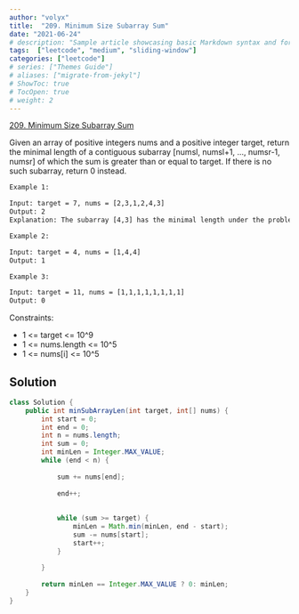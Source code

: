 ```yaml
---
author: "volyx"
title:  "209. Minimum Size Subarray Sum"
date: "2021-06-24"
# description: "Sample article showcasing basic Markdown syntax and formatting for HTML elements."
tags:  ["leetcode", "medium", "sliding-window"]
categories: ["leetcode"]
# series: ["Themes Guide"]
# aliases: ["migrate-from-jekyl"]
# ShowToc: true
# TocOpen: true
# weight: 2
---
```


[209. Minimum Size Subarray Sum](https://leetcode.com/problems/minimum-size-subarray-sum/)

Given an array of positive integers nums and a positive integer target, return the minimal length of a contiguous subarray [numsl, numsl+1, ..., numsr-1, numsr] of which the sum is greater than or equal to target. If there is no such subarray, return 0 instead.

```txt
Example 1:

Input: target = 7, nums = [2,3,1,2,4,3]
Output: 2
Explanation: The subarray [4,3] has the minimal length under the problem constraint.

Example 2:

Input: target = 4, nums = [1,4,4]
Output: 1

Example 3:

Input: target = 11, nums = [1,1,1,1,1,1,1,1]
Output: 0
```

Constraints:

- 1 <= target <= 10^9
- 1 <= nums.length <= 10^5
- 1 <= nums[i] <= 10^5

## Solution

```java
class Solution {
    public int minSubArrayLen(int target, int[] nums) {
        int start = 0;
        int end = 0;
        int n = nums.length;
        int sum = 0;
        int minLen = Integer.MAX_VALUE;
        while (end < n) {
            
            sum += nums[end];
            
            end++;
            
            
            while (sum >= target) {
                minLen = Math.min(minLen, end - start);
                sum -= nums[start];
                start++;
            }
            
        }
        
        return minLen == Integer.MAX_VALUE ? 0: minLen;
    }
}
```
